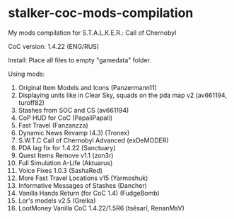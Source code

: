 # stalker-coc-mods-compilation
My mods compilation for S.T.A.L.K.E.R.: Call of Chernobyl

CoC version: 1.4.22 (ENG/RUS)

Install: Place all files to empty "gamedata" folder.

Using mods:
1. Original Item Models and Icons (Panzermann11)
2. Displaying units like in Clear Sky, squads on the pda map v2 (av661194, turoff82)
3. Stashes from SOC and CS (av661194)
4. CoP HUD for CoC (PapaliPapali)
5. Fast Travel (Fanzanzza)
6. Dynamic News Revamp (4.3) (Tronex)
7. S.W.T.C Call of Chernobyl Advanced (exDeMODER)
8. PDA lag fix for 1.4.22 (Sanctuary)
9. Quest Items Remove v1.1 (zon3r)
10. Full Simulation A-Life (Aktuarus)
11. Voice Fixes 1.0.3 (SashaRed)
12. More Fast Travel Locations v15 (Yarmoshuk)
13. Informative Messages of Stashes (Dancher)
14. Vanilla Hands Return (for CoC 1.4) (FudgeBomb)
15. Lor's models v2.5 (Grelka)
16. LootMoney Vanilla CoC 1.4.22/1.5R6 (tsěsarĭ, RenanMsV)
